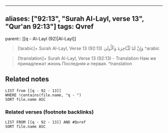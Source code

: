 
---
aliases: ["92:13", "Surah Al-Layl, verse 13", "Qur'an 92:13"]
tags: Qvref
---

parent:: [[q - Al-Layl (92)|Al-Layl]]

> [!arabic]+ Surah Al-Layl, Verse 13 (92:13)
> <span class="quran-arabic">وَإِنَّ لَنَا لَلْـَٔاخِرَةَ وَٱلْأُولَىٰ</span>
^arabic

> [!translation]+ Surah Al-Layl, Verse 13 (92:13) - Translation
> Нам же принадлежат жизнь Последняя и первая.
^translation



## Related notes
```dataview
LIST from [[q - 92 - 13]]
WHERE !contains(file.name, "q - ")
SORT file.name ASC
```

### Related verses (footnote backlinks)
```dataview
LIST FROM [[q - 92 - 13]] AND #Qvref
SORT file.name ASC
```

